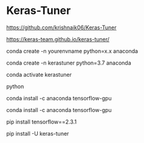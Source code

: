 # Keras-Tuner

https://github.com/krishnaik06/Keras-Tuner

https://keras-team.github.io/keras-tuner/

conda create -n yourenvname python=x.x anaconda

conda create -n kerastuner python=3.7 anaconda

conda activate kerastuner

python

conda install -c anaconda tensorflow-gpu

conda install -c anaconda tensorflow-gpu

pip install tensorflow==2.3.1

pip install -U keras-tuner